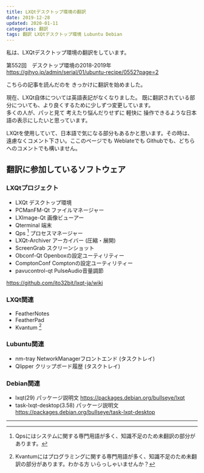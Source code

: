 ```yaml
---
title: LXQtデスクトップ環境の翻訳
date: 2019-12-28
updated: 2020-01-11
categories: 翻訳
tags: 翻訳 LXQtデスクトップ環境 Lubuntu Debian
---
```


私は、LXQtデスクトップ環境の翻訳をしています。

第552回　デスクトップ環境の2018-2019年  
<https://gihyo.jp/admin/serial/01/ubuntu-recipe/0552?page=2>

こちらの記事を読んだのを きっかけに翻訳を始めました。

現在、LXQt自体については英語表記がなくなりました。
既に翻訳されている部分についても、より良くするために少しずつ変更しています。  
多くの人が、パッと見て 考えたり悩んだりせずに 軽快に 操作できるような日本語の表示にしたいと思っています。

LXQtを使用していて、日本語で気になる部分もあるかと思います。その時は、遠慮なくコメント下さい。ここのページでも Weblateでも Githubでも、どちらへのコメントでも構いません。

## 翻訳に参加しているソフトウェア

### LXQtプロジェクト
- LXQt デスクトップ環境
- PCManFM-Qt ファイルマネージャー
- LXImage-Qt 画像ビューアー
- Qterminal 端末
- Qps [^qps] プロセスマネージャー
- LXQt-Archiver アーカイバー (圧縮・展開)
- ScreenGrab スクリーンショット
- Obconf-Qt Openboxの設定ユーティリティー
- ComptonConf Comptonの設定ユーティリティー
- pavucontrol-qt PulseAudio音量調節

<https://github.com/ito32bit/lxqt-ja/wiki>  

[^qps]: Qpsにはシステムに関する専門用語が多く、知識不足のため未翻訳の部分があります。

### LXQt関連
- FeatherNotes
- FeatherPad
- Kvantum [^k]

[^k]: Kvantumにはプログラミングに関する専門用語が多く、知識不足のため未翻訳の部分があります。わかる方 いらっしゃいませんか？

### Lubuntu関連
- nm-tray NetworkManagerフロントエンド (タスクトレイ)
- Qlipper クリップボード履歴 (タスクトレイ)

### Debian関連
- lxqt(29) パッケージ説明文  <https://packages.debian.org/bullseye/lxqt>
- task-lxqt-desktop(3.58) パッケージ説明文 <https://packages.debian.org/bullseye/task-lxqt-desktop>

***
